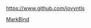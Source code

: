 
<!-- Give link to your github home page -->
<span id="github">https://www.github.com/jovyntls</span>

<!-- Give your internal and external projects related to the module -->
<span id="projects">[MarkBind](https://github.com/MarkBind/markbind)</span>

